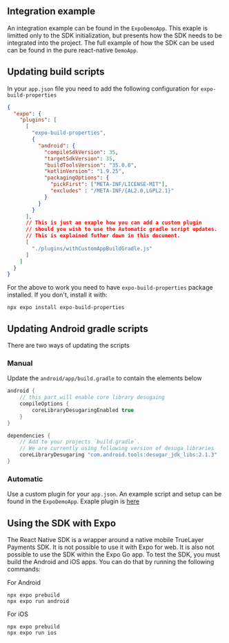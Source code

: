 ## Integration example

An integration example can be found in the `ExpoDemoApp`. This exaple is limitted only to the SDK initialization, but presents how the SDK needs to be integrated into the project.
The full example of how the SDK can be used can be found in the pure react-native `DemoApp`.

## Updating build scripts

In your `app.json` file you need to add the following configuration for `expo-build-properties`

```json
{
  "expo": {
    "plugins": [
      [
        "expo-build-properties",
        {
          "android": {
            "compileSdkVersion": 35,
            "targetSdkVersion": 35,
            "buildToolsVersion": "35.0.0",
            "kotlinVersion": "1.9.25",
            "packagingOptions": {
              "pickFirst": ["META-INF/LICENSE-MIT"],
              "excludes" : "/META-INF/{AL2.0,LGPL2.1}"
            }
          }
        }
      ],
      // This is just an exaple how you can add a custom plugin
      // should you wish to use the Automatic gradle script updates.
      // This is explained futher down in this document.
      [
        "./plugins/withCustomAppBuildGradle.js"
      ]
    ]        
  }
}
```

For the above to work you need to have `expo-build-properties` package installed. If you don't, install it with:

`npx expo install expo-build-properties`

## Updating Android gradle scripts

There are two ways of updating the scripts

### Manual

Update the `android/app/build.gradle` to contain the elements below

```groovy
android {
    // this part will enable core library desugaing
    compileOptions {
        coreLibraryDesugaringEnabled true
    }
}

dependencies {
    // Add to your projects `build.gradle`.
    // We are currently using following version of desuga libraries
    coreLibraryDesugaring "com.android.tools:desugar_jdk_libs:2.1.3"
}
```

### Automatic

Use a custom plugin for your `app.json`. An example script and setup can be found in the `ExpoDemoApp`. Exaple plugin is [here](../ExpoDemoApp/plugins/withCustomAppBuildGradle.js)

## Using the SDK with Expo

The React Native SDK is a wrapper around a native mobile TrueLayer Payments SDK. It is not possible to use it with Expo for web.
It is also not possible to use the SDK within the Expo Go app. To test the SDK, you must build the Android and iOS apps.
You can do that by running the following commands:

For Android
```text
npx expo prebuild
npx expo run android
```
For iOS
```text
npx expo prebuild
npx expo run ios
```